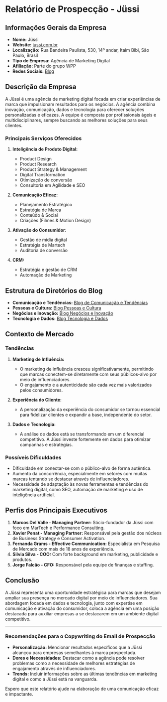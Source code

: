 # Relatório de Prospecção - Jüssi

## Informações Gerais da Empresa
- **Nome:** Jüssi
- **Website:** [jussi.com.br](http://www.jussi.com.br)
- **Localização:** Rua Bandeira Paulista, 530, 14º andar, Itaim Bibi, São Paulo, Brasil
- **Tipo de Empresa:** Agência de Marketing Digital
- **Afiliação:** Parte do grupo WPP
- **Redes Sociais:** [Blog](https://blog.jussi.com.br)

## Descrição da Empresa
A Jüssi é uma agência de marketing digital focada em criar experiências de marca que impulsionam resultados para os negócios. A agência combina inovação, comunicação, dados e tecnologia para oferecer soluções personalizadas e eficazes. A equipe é composta por profissionais ágeis e multidisciplinares, sempre buscando as melhores soluções para seus clientes.

### Principais Serviços Oferecidos
1. **Inteligência de Produto Digital:**
   - Product Design
   - Product Research
   - Product Strategy & Management
   - Digital Transformation
   - Otimização de conversão
   - Consultoria em Agilidade e SEO

2. **Comunicação Eficaz:**
   - Planejamento Estratégico
   - Estratégia de Marca
   - Conteúdo & Social
   - Criações (Filmes & Motion Design)

3. **Ativação do Consumidor:**
   - Gestão de mídia digital
   - Estratégia de Martech
   - Auditoria de conversão

4. **CRM:**
   - Estratégia e gestão de CRM
   - Automação de Marketing

## Estrutura de Diretórios do Blog
- **Comunicação e Tendências:** [Blog de Comunicação e Tendências](https://blog.jussi.com.br/comunicacao-e-tendencias/home)
- **Pessoas e Cultura:** [Blog Pessoas e Cultura](https://blog.jussi.com.br/pessoas-e-cultura/home)
- **Negócios e Inovação:** [Blog Negócios e Inovação](https://blog.jussi.com.br/negocioseinovacao/home)
- **Tecnologia e Dados:** [Blog Tecnologia e Dados](https://blog.jussi.com.br/tecnologia-e-dados/home)

## Contexto de Mercado
### Tendências
1. **Marketing de Influência:**
   - O marketing de influência cresceu significativamente, permitindo que marcas conectem-se diretamente com seus públicos-alvo por meio de influenciadores.
   - O engajamento e a autenticidade são cada vez mais valorizados pelos consumidores.

2. **Experiência do Cliente:**
   - A personalização da experiência do consumidor se tornou essencial para fidelizar clientes e expandir a base, independente do setor.

3. **Dados e Tecnologia:**
   - A análise de dados está se transformando em um diferencial competitivo. A Jüssi investe fortemente em dados para otimizar campanhas e estratégias.

### Possíveis Dificuldades
- Dificuldade em conectar-se com o público-alvo de forma autêntica.
- Aumento da concorrência, especialmente em setores com muitas marcas tentando se destacar através de influenciadores.
- Necessidade de adaptação às novas ferramentas e tendências do marketing digital, como SEO, automação de marketing e uso de inteligência artificial.

## Perfis dos Principais Executivos
1. **Marcos Del Valle - Managing Partner:** Sócio-fundador da Jüssi com foco em MarTech e Performance Consulting.
2. **Xavier Penat - Managing Partner:** Responsável pela gestão dos núcleos de Business Strategy e Consumer Activation.
3. **Fernanda Grams - Effective Communication:** Especialista em Pesquisa de Mercado com mais de 18 anos de experiência.
4. **Silvia Silva - COO:** Com forte background em marketing, publicidade e produtos.
5. **Jorge Falcão - CFO:** Responsável pela equipe de finanças e staffing.

## Conclusão
A Jüssi representa uma oportunidade estratégica para marcas que desejam ampliar sua presença no mercado digital por meio de influenciadores. Sua abordagem focada em dados e tecnologia, junto com expertise em comunicação e ativação do consumidor, coloca a agência em uma posição destacada para auxiliar empresas a se destacarem em um ambiente digital competitivo.

---

### Recomendações para o Copywriting do Email de Prospecção
- **Personalização:** Mencionar resultados específicos que a Jüssi alcançou para empresas semelhantes à marca prospectada.
- **Dores e Necessidades:** Destacar como a agência pode resolver problemas como a necessidade de melhores estratégias de engajamento através de influenciadores.
- **Trends:** Incluir informações sobre as últimas tendências em marketing digital e como a Jüssi está na vanguarda.

Espero que este relatório ajude na elaboração de uma comunicação eficaz e impactante.